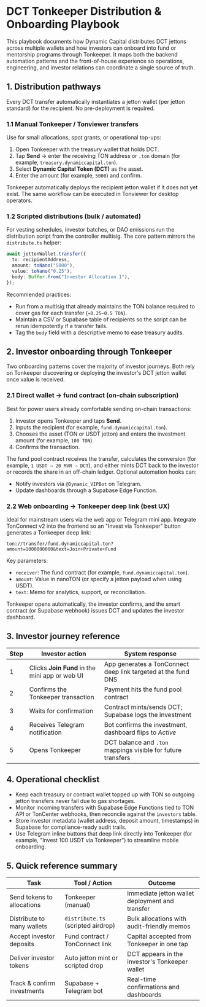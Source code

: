 <!-- deno-fmt-ignore-file -->

# DCT Tonkeeper Distribution & Onboarding Playbook

This playbook documents how Dynamic Capital distributes DCT jettons across
multiple wallets and how investors can onboard into fund or mentorship programs
through Tonkeeper. It maps both the backend automation patterns and the
front-of-house experience so operations, engineering, and investor relations can
coordinate a single source of truth.

## 1. Distribution pathways

Every DCT transfer automatically instantiates a jetton wallet (per jetton
standard) for the recipient. No pre-deployment is required.

### 1.1 Manual Tonkeeper / Tonviewer transfers

Use for small allocations, spot grants, or operational top-ups:

1. Open Tonkeeper with the treasury wallet that holds DCT.
2. Tap **Send** → enter the receiving TON address or `.ton` domain (for example,
   `treasury.dynamiccapital.ton`).
3. Select **Dynamic Capital Token (DCT)** as the asset.
4. Enter the amount (for example, `5000`) and confirm.

Tonkeeper automatically deploys the recipient jetton wallet if it does not yet
exist. The same workflow can be executed in Tonviewer for desktop operators.

### 1.2 Scripted distributions (bulk / automated)

For vesting schedules, investor batches, or DAO emissions run the distribution
script from the controller multisig. The core pattern mirrors the
`distribute.ts` helper:

```ts
await jettonWallet.transfer({
  to: recipientAddress,
  amount: toNano("5000"),
  value: toNano("0.25"),
  body: Buffer.from("Investor Allocation 1"),
});
```

Recommended practices:

- Run from a multisig that already maintains the TON balance required to cover
  gas for each transfer (`≈0.25–0.5 TON`).
- Maintain a CSV or Supabase table of recipients so the script can be rerun
  idempotently if a transfer fails.
- Tag the `body` field with a descriptive memo to ease treasury audits.

## 2. Investor onboarding through Tonkeeper

Two onboarding patterns cover the majority of investor journeys. Both rely on
Tonkeeper discovering or deploying the investor's DCT jetton wallet once value
is received.

### 2.1 Direct wallet → fund contract (on-chain subscription)

Best for power users already comfortable sending on-chain transactions:

1. Investor opens Tonkeeper and taps **Send**.
2. Inputs the recipient (for example, `fund.dynamiccapital.ton`).
3. Chooses the asset (TON or USDT jetton) and enters the investment amount (for
   example, `100 TON`).
4. Confirms the transaction.

The fund pool contract receives the transfer, calculates the conversion (for
example, `1 USDT → 20 MVR → DCT`), and either mints DCT back to the investor or
records the share in an off-chain ledger. Optional automation hooks can:

- Notify investors via `@Dynamic_VIPBot` on Telegram.
- Update dashboards through a Supabase Edge Function.

### 2.2 Web onboarding → Tonkeeper deep link (best UX)

Ideal for mainstream users via the web app or Telegram mini app. Integrate
TonConnect v2 into the frontend so an "Invest via Tonkeeper" button generates a
Tonkeeper deep link:

```
ton://transfer/fund.dynamiccapital.ton?amount=1000000000&text=Join+Private+Fund
```

Key parameters:

- `receiver`: The fund contract (for example, `fund.dynamiccapital.ton`).
- `amount`: Value in nanoTON (or specify a jetton payload when using USDT).
- `text`: Memo for analytics, support, or reconciliation.

Tonkeeper opens automatically, the investor confirms, and the smart contract (or
Supabase webhook) issues DCT and updates the investor dashboard.

## 3. Investor journey reference

| Step | Investor action                               | System response                                               |
| ---- | --------------------------------------------- | ------------------------------------------------------------- |
| 1    | Clicks **Join Fund** in the mini app or web UI | App generates a TonConnect deep link targeted at the fund DNS |
| 2    | Confirms the Tonkeeper transaction             | Payment hits the fund pool contract                           |
| 3    | Waits for confirmation                         | Contract mints/sends DCT; Supabase logs the investment        |
| 4    | Receives Telegram notification                 | Bot confirms the investment, dashboard flips to *Active*      |
| 5    | Opens Tonkeeper                                | DCT balance and `.ton` mappings visible for future transfers  |

## 4. Operational checklist

- Keep each treasury or contract wallet topped up with TON so outgoing jetton
  transfers never fail due to gas shortages.
- Monitor incoming transfers with Supabase Edge Functions tied to TON API or
  TonCenter webhooks, then reconcile against the `investors` table.
- Store investor metadata (wallet address, deposit amount, timestamps) in
  Supabase for compliance-ready audit trails.
- Use Telegram inline buttons that deep link directly into Tonkeeper (for
  example, "Invest 100 USDT via Tonkeeper") to streamline mobile onboarding.

## 5. Quick reference summary

| Task                         | Tool / Action                      | Outcome                                          |
| ---------------------------- | ---------------------------------- | ------------------------------------------------ |
| Send tokens to allocations   | Tonkeeper (manual)                 | Immediate jetton wallet deployment and transfer |
| Distribute to many wallets   | `distribute.ts` (scripted airdrop) | Bulk allocations with audit-friendly memos      |
| Accept investor deposits     | Fund contract / TonConnect link    | Capital accepted from Tonkeeper in one tap      |
| Deliver investor tokens      | Auto jetton mint or scripted drop  | DCT appears in the investor's Tonkeeper wallet  |
| Track & confirm investments  | Supabase + Telegram bot            | Real-time confirmations and dashboards          |

